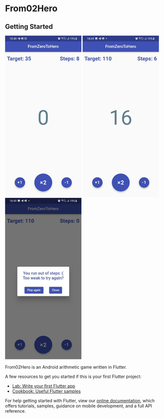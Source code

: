# From02Hero

## Getting Started

<p>
<img src="https://github.com/meirbnb/From02Hero/blob/main/screenshots/1.jpg" data-canonical-src="https://github.com/meirbnb/From02Hero/blob/main/screenshots/1.jpg" width="250"/>
 
<img src="https://github.com/meirbnb/From02Hero/blob/main/screenshots/3.jpg" data-canonical-src="https://github.com/meirbnb/From02Hero/blob/main/screenshots/3.jpg" width="250"/>

<img src="https://github.com/meirbnb/From02Hero/blob/main/screenshots/4.jpg" data-canonical-src="https://github.com/meirbnb/From02Hero/blob/main/screenshots/4.jpg" width="250"/>
</p>

From02Hero is an Android arithmetic game written in Flutter.

A few resources to get you started if this is your first Flutter project:

- [Lab: Write your first Flutter app](https://flutter.dev/docs/get-started/codelab)
- [Cookbook: Useful Flutter samples](https://flutter.dev/docs/cookbook)

For help getting started with Flutter, view our
[online documentation](https://flutter.dev/docs), which offers tutorials,
samples, guidance on mobile development, and a full API reference.
